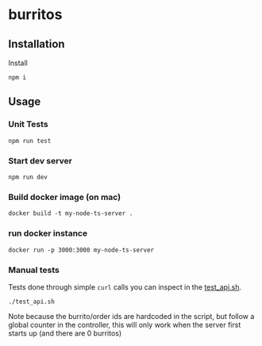 # burritos

## Installation

Install

`npm i`

## Usage
### Unit Tests

`npm run test`

### Start dev server

`npm run dev`

### Build docker image (on mac)
`docker build -t my-node-ts-server .`

### run docker instance
`docker run -p 3000:3000 my-node-ts-server`

### Manual tests
Tests done through simple `curl` calls you can inspect in the [test_api.sh](test_api.sh).

`./test_api.sh`

Note because the burrito/order ids are hardcoded in the script, but follow a global counter in the controller, this will only work when the server first starts up (and there are 0 burritos)
